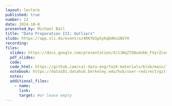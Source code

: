 ```yaml
---
layout: lecture
published: true
number: 12
date: 2024-10-8
presented_by: Michael Ball
title: "Data Preparation III: Outliers"
slido: https://app.sli.do/event/xz4RKYbSpXyKqDdKu1NSYH
recording:
files:
  slides: https://docs.google.com/presentation/d/1JWqZ7QQadobb_FVyrZcvnrQwq_O-BKYzqIdwWWHZ4VI/edit#slide=id.g2f9d55476d3_0_13
  pdf_slides:
  code:
  code_html: https://github.com/cal-data-eng/fa24-materials/blob/main/lec/lec12/lec12.ipynb
  notebook: https://data101.datahub.berkeley.edu/hub/user-redirect/git-pull?repo=https%3A%2F%2Fgithub.com%2Fcal-data-eng%2Ffa24-materials&branch=main&urlpath=lab%2Ftree%2Ffa24-materials%2Flec%2Flec12%2Flec12.ipynb&branch=main
  notes:
  additional_files:
    - name:
      link:
      target: #or leave empty
---
```

